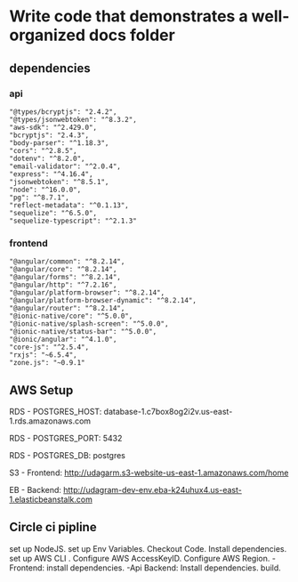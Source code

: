 # Write code that demonstrates a well-organized docs folder

## dependencies
### api
    "@types/bcryptjs": "2.4.2",
    "@types/jsonwebtoken": "^8.3.2",
    "aws-sdk": "^2.429.0",
    "bcryptjs": "2.4.3",
    "body-parser": "^1.18.3",
    "cors": "^2.8.5",
    "dotenv": "^8.2.0",
    "email-validator": "^2.0.4",
    "express": "^4.16.4",
    "jsonwebtoken": "^8.5.1",
    "node": "^16.0.0",
    "pg": "^8.7.1",
    "reflect-metadata": "^0.1.13",
    "sequelize": "^6.5.0",
    "sequelize-typescript": "^2.1.3"
### frontend
    "@angular/common": "^8.2.14",
    "@angular/core": "^8.2.14",
    "@angular/forms": "^8.2.14",
    "@angular/http": "^7.2.16",
    "@angular/platform-browser": "^8.2.14",
    "@angular/platform-browser-dynamic": "^8.2.14",
    "@angular/router": "^8.2.14",
    "@ionic-native/core": "^5.0.0",
    "@ionic-native/splash-screen": "^5.0.0",
    "@ionic-native/status-bar": "^5.0.0",
    "@ionic/angular": "^4.1.0",
    "core-js": "^2.5.4",
    "rxjs": "~6.5.4",
    "zone.js": "~0.9.1"


## AWS  Setup

RDS - POSTGRES_HOST: database-1.c7box8og2i2v.us-east-1.rds.amazonaws.com

RDS - POSTGRES_PORT: 5432

RDS - POSTGRES_DB: postgres

S3 - Frontend: http://udagarm.s3-website-us-east-1.amazonaws.com/home

EB - Backend: http://udagram-dev-env.eba-k24uhux4.us-east-1.elasticbeanstalk.com

## Circle ci pipline

set up NodeJS.
set up Env Variables.
Checkout Code.
Install dependencies.
set up AWS CLI .
Configure AWS AccessKeyID.
Configure AWS Region.
-Frontend:
install dependencies.
-Api
Backend:
Install dependencies.
build.

